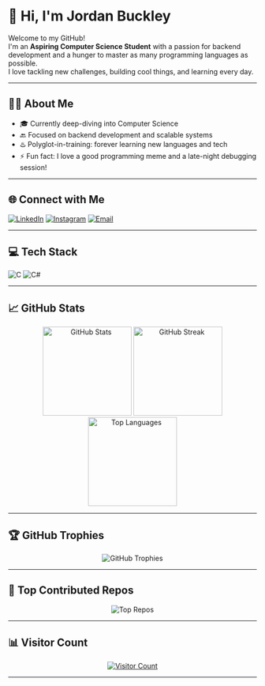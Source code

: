 # 🐊 Hi, I'm Jordan Buckley

Welcome to my GitHub!  
I'm an **Aspiring Computer Science Student** with a passion for backend development and a hunger to master as many programming languages as possible.  
I love tackling new challenges, building cool things, and learning every day.

---

## 🧑‍💻 About Me

- 🎓 Currently deep-diving into Computer Science
- 🔙 Focused on backend development and scalable systems
- ♨️ Polyglot-in-training: forever learning new languages and tech
- ⚡ Fun fact: I love a good programming meme and a late-night debugging session!

---

## 🌐 Connect with Me

[![LinkedIn](https://img.shields.io/badge/LinkedIn-%230077B5.svg?logo=linkedin&logoColor=white)](https://www.linkedin.com/in/jordan05/)
[![Instagram](https://img.shields.io/badge/Instagram-%23E4405F.svg?logo=instagram&logoColor=white)](https://www.instagram.com/Jordanbuckley_20/)
[![Email](https://img.shields.io/badge/Gmail-%23D14836.svg?logo=gmail&logoColor=white)](mailto:Jordanbuckleycork@gmail.com)

---

## 💻 Tech Stack

![C](https://img.shields.io/badge/c-%2300599C.svg?style=for-the-badge&logo=c&logoColor=white)
![C#](https://img.shields.io/badge/c%23-%23239120.svg?style=for-the-badge&logo=csharp&logoColor=white)
<!-- Add more badges for your tech stack as desired -->

---

## 📈 GitHub Stats

<p align="center">
  <img src="https://github-readme-stats.vercel.app/api?username=JordanBuckleyGit&theme=dark&hide_border=false&include_all_commits=false&count_private=false" alt="GitHub Stats" height="180"/>
  <img src="https://github-readme-streak-stats.herokuapp.com/?user=JordanBuckleyGit&theme=dark&hide_border=false" alt="GitHub Streak" height="180"/>
  <img src="https://github-readme-stats.vercel.app/api/top-langs/?username=JordanBuckleyGit&theme=dark&hide_border=false&include_all_commits=false&count_private=false&layout=compact" alt="Top Languages" height="180"/>
</p>

---

## 🏆 GitHub Trophies

<p align="center">
  <img src="https://github-profile-trophy.vercel.app/?username=JordanBuckleyGit&theme=radical&no-frame=true&no-bg=false&margin-w=4" alt="GitHub Trophies"/>
</p>

---

## 🚀 Top Contributed Repos

<p align="center">
  <img src="https://github-contributor-stats.vercel.app/api?username=JordanBuckleyGit&limit=5&theme=dark&combine_all_yearly_contributions=true" alt="Top Repos"/>
</p>

---

## 📊 Visitor Count

<p align="center">
  <a href="https://visitcount.itsvg.in">
    <img src="https://visitcount.itsvg.in/api?id=JordanBuckleyGit&icon=0&color=0" alt="Visitor Count"/>
  </a>
</p>

---
